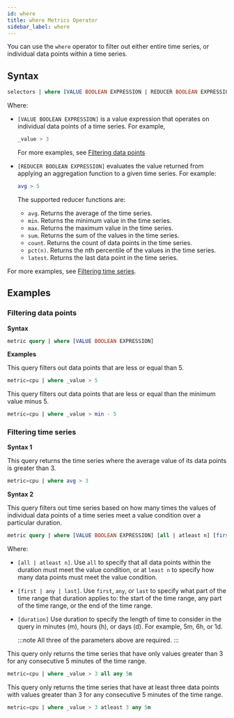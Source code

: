 ```yaml
---
id: where
title: where Metrics Operator
sidebar_label: where
---
```


You can use the `where` operator to filter out either entire time series, or individual data points within a time series.


## Syntax

```sql
selectors | where [VALUE BOOLEAN EXPRESSION | REDUCER BOOLEAN EXPRESSION]
```

Where:

* `[VALUE BOOLEAN EXPRESSION]` is a value expression that operates on individual data points of a time series. For example,

  ```sql
  _value > 3
  ```

  For more examples, see [Filtering data points](#filtering-data-points)

* `[REDUCER BOOLEAN EXPRESSION]` evaluates the value returned from applying an aggregation function to a given time series. For example:

  ```sql
  avg > 5
  ```

  The supported reducer functions are:

  * `avg`. Returns the average of the time series.
  * `min`. Returns the minimum value in the time series.
  * `max`. Returns the maximum value in the time series.
  * `sum`. Returns the sum of the values in the time series.
  * `count`. Returns the count of data points in the time series.
  * `pct(n)`. Returns the nth percentile of the values in the time series.
  * `latest`. Returns the last data point in the time series.

For more examples, see [Filtering time series](#filtering-time-series).


## Examples

### Filtering data points

**Syntax**

```sql
metric query | where [VALUE BOOLEAN EXPRESSION]
```

**Examples**

This query filters out data points that are less or equal than 5.

```sql
metric=cpu | where _value > 5
```

This query filters out data points that are less or equal than the minimum value minus 5.

```sql
metric=cpu | where _value > min - 5
```

### Filtering time series

**Syntax 1**

This query returns the time series where the average value of its data points is greater than 3.

```sql
metric=cpu | where avg > 3
```

**Syntax 2**

This query filters out time series based on how many times the values of individual data points of a time series meet a value condition over a particular duration.

```sql
metric query | where [VALUE BOOLEAN EXPRESSION] [all | atleast n] [first | any | last] [duration]
```

Where:

* `[all | atleast n]`. Use `all` to specify that all data points within the duration must meet the value condition, or at `least n` to specify how many data points must meet the value condition.
* `[first | any | last]`. Use `first`, `any`, or `last` to specify what part of the time range that duration applies to: the start of the time range, any part of the time range, or the end of the time range.
* `[duration]` Use duration to specify the length of time to consider in the query in minutes (m), hours (h), or days (d). For example, 5m, 6h, or 1d.

  :::note
  All three of the parameters above are required.
  :::

This query only returns the time series that have only values greater than 3 for any consecutive 5 minutes of the time range.

```sql
metric=cpu | where _value > 3 all any 5m
```

This query only returns the time series that have at least three data points with values greater than 3 for any consecutive 5 minutes of the time range.

```sql
metric=cpu | where _value > 3 atleast 3 any 5m
```
